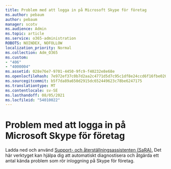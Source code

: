 ```yaml
---
title: Problem med att logga in på Microsoft Skype för företag
ms.author: pebaum
author: pebaum
manager: scotv
ms.audience: Admin
ms.topic: article
ms.service: o365-administration
ROBOTS: NOINDEX, NOFOLLOW
localization_priority: Normal
ms.collection: Adm_O365
ms.custom:
- "406"
- "4000004"
ms.assetid: 028e76e7-9701-4450-9fc9-f40232e8e68e
ms.openlocfilehash: 7e972ef37c0b7d2aa2c4771d5d7c95c1df8e24ccd6f16fbe020900d10ea42de0
ms.sourcegitcommit: b5f7da89a650d2915dc652449623c78be6247175
ms.translationtype: MT
ms.contentlocale: sv-SE
ms.lasthandoff: 08/05/2021
ms.locfileid: "54010022"
---
```

# <a name="problems-signing-in-to-microsoft-skype-for-business"></a>Problem med att logga in på Microsoft Skype för företag

Ladda ned och använd [Support- och återställningsassistenten (SaRA).](https://aka.ms/SaRA-SkypeForBusinessSignIn)
Det här verktyget kan hjälpa dig att automatiskt diagnostisera och åtgärda ett antal kända problem som rör inloggning på Skype för företag.